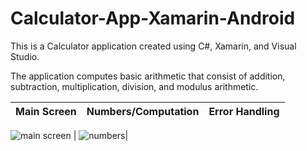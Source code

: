 # Calculator-App-Xamarin-Android

This is a Calculator application created using C#, Xamarin, and Visual Studio. 

The application computes basic arithmetic that consist of addition, subtraction, multiplication, division, and modulus arithmetic. 


Main Screen | Numbers/Computation |  Error Handling
------------ | -------------  | -------------

![main screen](https://cloud.githubusercontent.com/assets/11635523/11376786/310722ba-92a8-11e5-8bec-612be01cc24d.png) | ![numbers](https://cloud.githubusercontent.com/assets/11635523/11376820/4e4765e2-92a8-11e5-8d8e-1ccb1d73ef05.png)|
